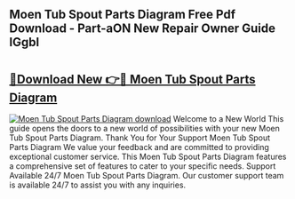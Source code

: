 ## Moen Tub Spout Parts Diagram Free Pdf Download - Part-aON New Repair Owner Guide lGgbl

# <h2><a href="http://dfkr47q.blite.top/?on=Moen+Tub+Spout+Parts+Diagram">🔗Download New 👉🔴 Moen Tub Spout Parts Diagram</a></h2>

[![Moen Tub Spout Parts Diagram download](https://i.imgur.com/lujVjoI.png)](http://dfkr47q.blite.top/?on=Moen+Tub+Spout+Parts+Diagram)
Welcome to a New World This guide opens the doors to a new world of possibilities with your new Moen Tub Spout Parts Diagram. Thank You for Your Support Moen Tub Spout Parts Diagram We value your feedback and are committed to providing exceptional customer service. This Moen Tub Spout Parts Diagram features a comprehensive set of features to cater to your specific needs. Support Available 24/7 Moen Tub Spout Parts Diagram. Our customer support team is available 24/7 to assist you with any inquiries.
